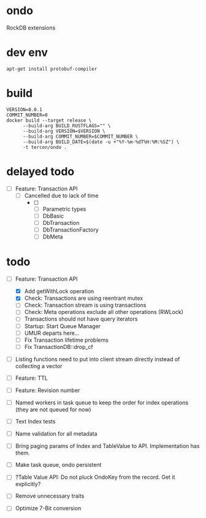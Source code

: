 # ondo
RockDB extensions

# dev env

```shell
apt-get install protobuf-compiler
```


# build

```shell
VERSION=0.0.1
COMMIT_NUMBER=0
docker build --target release \
      --build-arg BUILD_RUSTFLAGS="" \
      --build-arg VERSION=$VERSION \
      --build-arg COMMIT_NUMBER=$COMMIT_NUMBER \
      --build-arg BUILD_DATE=$(date -u +"%Y-%m-%dT%H:%M:%SZ") \
      -t tercen/ondo .
```

# delayed todo
- [ ] Feature: Transaction API
    - [ ] Cancelled due to lack of time
      - [ ] - [ ] Parametric types
        - [ ] DbBasic
        - [ ] DbTransaction
        - [ ] DbTransactionFactory
        - [ ] DbMeta
# todo
- [ ] Feature: Transaction API
    - [x] Add getWithLock operation
    - [x] Check: Transactions are using reentrant mutex
    - [ ] Check: Transaction stream is using transactions
    - [ ] Check: Meta operations exclude all other operations (RWLock)
    - [ ] Transactions should not have query iterators
    - [ ] Startup: Start Queue Manager
    - [ ] UMUR departs here...
  - [ ] Fix Transaction lifetime problems
  - [ ] Fix TransactionDB::drop_cf
- [ ] Listing functions need to put into client stream directly instead of collecting a vector
- [ ] Feature: TTL
- [ ] Feature: Revision number
- [ ] Named workers in task queue to keep the order for index operations (they are not queued for now)
- [ ] Text Index tests
- [ ] Name validation for all metadata
- [ ] Bring paging params of Index and TableValue to API. Implementation has them.
- [ ] Make task queue, ondo persistent
- [ ] ?Table Value API: Do not pluck OndoKey from the record. Get it explicitly?
- [ ] Remove unnecessary traits
- [ ] Optimize 7-Bit conversion

